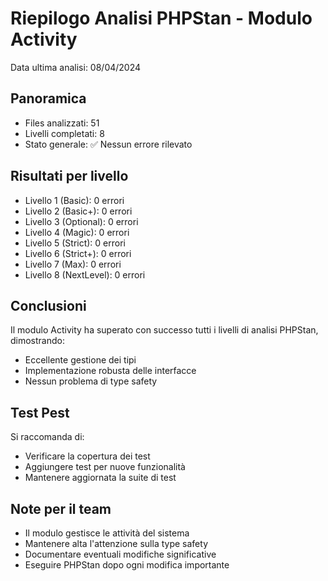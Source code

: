 # Riepilogo Analisi PHPStan - Modulo Activity

Data ultima analisi: 08/04/2024

## Panoramica
- Files analizzati: 51
- Livelli completati: 8
- Stato generale: ✅ Nessun errore rilevato

## Risultati per livello
- Livello 1 (Basic): 0 errori
- Livello 2 (Basic+): 0 errori
- Livello 3 (Optional): 0 errori
- Livello 4 (Magic): 0 errori
- Livello 5 (Strict): 0 errori
- Livello 6 (Strict+): 0 errori
- Livello 7 (Max): 0 errori
- Livello 8 (NextLevel): 0 errori

## Conclusioni
Il modulo Activity ha superato con successo tutti i livelli di analisi PHPStan, dimostrando:
- Eccellente gestione dei tipi
- Implementazione robusta delle interfacce
- Nessun problema di type safety

## Test Pest
Si raccomanda di:
- Verificare la copertura dei test
- Aggiungere test per nuove funzionalità
- Mantenere aggiornata la suite di test

## Note per il team
- Il modulo gestisce le attività del sistema
- Mantenere alta l'attenzione sulla type safety
- Documentare eventuali modifiche significative
- Eseguire PHPStan dopo ogni modifica importante 